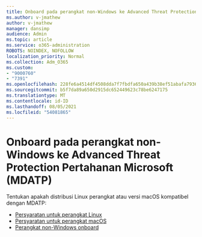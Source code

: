 ```yaml
---
title: Onboard pada perangkat non-Windows ke Advanced Threat Protection Pertahanan Microsoft (MDATP)
ms.author: v-jmathew
author: v-jmathew
manager: dansimp
audience: Admin
ms.topic: article
ms.service: o365-administration
ROBOTS: NOINDEX, NOFOLLOW
localization_priority: Normal
ms.collection: Adm_O365
ms.custom:
- "9000760"
- "7391"
ms.openlocfilehash: 228fe6a4514df4508dda7f7fbdfa650a439b38ef51abafa7936afa4ecfd54e04
ms.sourcegitcommit: b5f7da89a650d2915dc652449623c78be6247175
ms.translationtype: MT
ms.contentlocale: id-ID
ms.lasthandoff: 08/05/2021
ms.locfileid: "54081865"
---
```

# <a name="onboard-a-non-windows-device-to-microsoft-defender-advanced-threat-protection-mdatp"></a>Onboard pada perangkat non-Windows ke Advanced Threat Protection Pertahanan Microsoft (MDATP)

Tentukan apakah distribusi Linux perangkat atau versi macOS kompatibel dengan MDATP:

- [Persyaratan untuk perangkat Linux](https://go.microsoft.com/fwlink/?linkid=2143462)
- [Persyaratan untuk perangkat macOS](https://go.microsoft.com/fwlink/?linkid=2143461)
- [Perangkat non-Windows onboard](https://go.microsoft.com/fwlink/?linkid=2143628)
